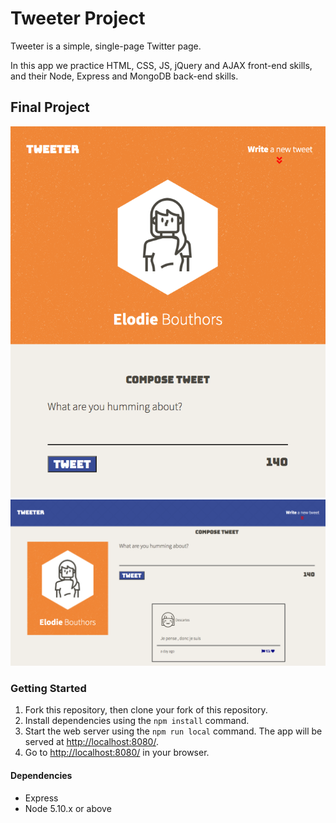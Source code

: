# Tweeter Project

Tweeter is a simple, single-page Twitter page. 

In this app we practice  HTML, CSS, JS, jQuery and AJAX front-end skills, and their Node, Express and MongoDB back-end skills.

## Final Project

!['final product'](public/images/final.png)
!['final product'](public/images/final-product.png)



### Getting Started

1. Fork this repository, then clone your fork of this repository.
2. Install dependencies using the `npm install` command.
3. Start the web server using the `npm run local` command. The app will be served at <http://localhost:8080/>.
4. Go to <http://localhost:8080/> in your browser.

#### Dependencies

- Express
- Node 5.10.x or above
